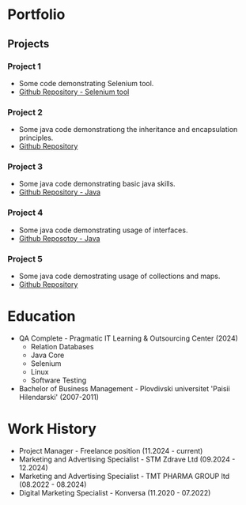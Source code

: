 # Portfolio

## Projects
### Project 1
- Some code demonstrating Selenium tool.
- [Github Repository - Selenium tool](https://github.com/ChipovaMarieta/GitProjectFinal)

### Project 2
- Some java code demonstrationg the inheritance and encapsulation principles.
- [Github Repository](https://github.com/ChipovaMarieta/intellijvol2)

### Project 3
- Some java code demonstrating basic java skills.
- [Github Repository - Java](https://github.com/ChipovaMarieta/intellijvol1)

### Project 4
- Some java code demonstrating usage of interfaces.
- [Github Reposotoy - Java](https://github.com/ChipovaMarieta/intellijvol3)

### Project 5
- Some java code demostrating usage of collections and maps.
- [Github Repository](https://github.com/ChipovaMarieta/intellijvol4)


# Education
- QA Complete - Pragmatic IT Learning & Outsourcing Center (2024)
  - Relation Databases
  - Java Core
  - Selenium
  - Linux
  - Software Testing
- Bachelor of Business Management - Plovdivski universitet 'Paisii Hilendarski' (2007-2011)
  

# Work History
- Project Manager - Freelance position (11.2024 - current)
- Marketing and Advertising Specialist - STM Zdrave Ltd (09.2024 - 12.2024)
- Marketing and Advertising Specialist - TMT PHARMA GROUP ltd (08.2022 - 08.2024)
- Digital Marketing Specialist - Konversa (11.2020 - 07.2022)
